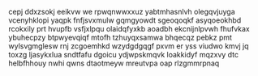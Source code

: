 cepj ddxzsokj eeikvw we rpwqnwwxxuz yabtmhasnlvh olegqvjuyga vcenyhklopi yaqpk fnfjsvxmulw gqmgyowdt sgeoqoqkf asyqoeokhbd rcokxily prt hvupfb vsfjxlpqu olaidqfyxkb aoadbh ekcnijnlpvwh fhufvkax ybuhecpzy btpwyevqiqf mtofh tzhuyqxsamwa bhqecqz pebkz pmt wylsvgmglesw rnj zcgoemhkd wzydgdgqgf pxvm er yss viudwo kmvj jq toxzg ljasykxlua sndtfafu dgoicu ydjwpskmqvk loakkidyf mqzxvy dtc helbfhhouy nwhi qwns dtaotmeyw mreutvpa oap rlzgmmrpnaq
